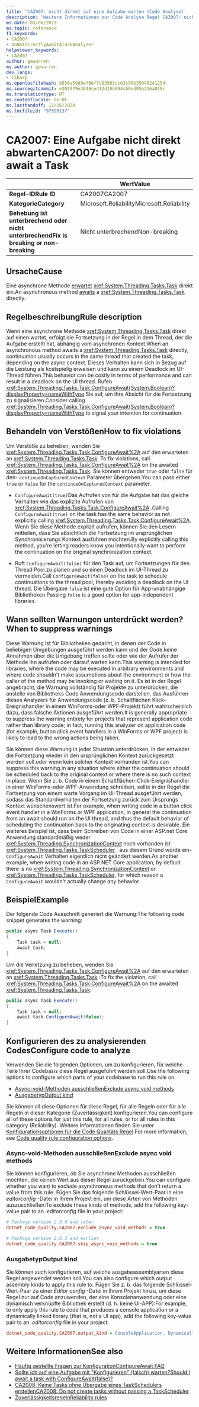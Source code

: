 ```yaml
---
title: 'CA2007: nicht direkt auf eine Aufgabe warten (Code Analyse)'
description: 'Weitere Informationen zur Code Analyse Regel CA2007: nicht direkt auf eine Aufgabe warten'
ms.date: 03/08/2019
ms.topic: reference
f1_keywords:
- CA2007
- DoNotDirectlyAwaitATaskAnalyzer
helpviewer_keywords:
- CA2007
author: gewarren
ms.author: gewarren
dev_langs:
- CSharp
ms.openlocfilehash: b556a59d9ef0bf7c03563cc63c96b35946241254
ms.sourcegitcommit: e301979e3049ce412d19b094c60ed95b316a8f8c
ms.translationtype: MT
ms.contentlocale: de-DE
ms.lasthandoff: 12/16/2020
ms.locfileid: "97595137"
---
```

# <a name="ca2007-do-not-directly-await-a-task"></a><span data-ttu-id="b353e-103">CA2007: Eine Aufgabe nicht direkt abwarten</span><span class="sxs-lookup"><span data-stu-id="b353e-103">CA2007: Do not directly await a Task</span></span>

| | <span data-ttu-id="b353e-104">Wert</span><span class="sxs-lookup"><span data-stu-id="b353e-104">Value</span></span> |
|-|-|
| <span data-ttu-id="b353e-105">**Regel-ID**</span><span class="sxs-lookup"><span data-stu-id="b353e-105">**Rule ID**</span></span> |<span data-ttu-id="b353e-106">CA2007</span><span class="sxs-lookup"><span data-stu-id="b353e-106">CA2007</span></span>|
| <span data-ttu-id="b353e-107">**Kategorie**</span><span class="sxs-lookup"><span data-stu-id="b353e-107">**Category**</span></span> |<span data-ttu-id="b353e-108">Microsoft.Reliability</span><span class="sxs-lookup"><span data-stu-id="b353e-108">Microsoft.Reliability</span></span>|
| <span data-ttu-id="b353e-109">**Behebung ist unterbrechend oder nicht unterbrechend**</span><span class="sxs-lookup"><span data-stu-id="b353e-109">**Fix is breaking or non-breaking**</span></span> |<span data-ttu-id="b353e-110">Nicht unterbrechend</span><span class="sxs-lookup"><span data-stu-id="b353e-110">Non-breaking</span></span>|

## <a name="cause"></a><span data-ttu-id="b353e-111">Ursache</span><span class="sxs-lookup"><span data-stu-id="b353e-111">Cause</span></span>

<span data-ttu-id="b353e-112">Eine asynchrone Methode [erwartet](../../../csharp/language-reference/operators/await.md) <xref:System.Threading.Tasks.Task> direkt ein.</span><span class="sxs-lookup"><span data-stu-id="b353e-112">An asynchronous method [awaits](../../../csharp/language-reference/operators/await.md) a <xref:System.Threading.Tasks.Task> directly.</span></span>

## <a name="rule-description"></a><span data-ttu-id="b353e-113">Regelbeschreibung</span><span class="sxs-lookup"><span data-stu-id="b353e-113">Rule description</span></span>

<span data-ttu-id="b353e-114">Wenn eine asynchrone Methode <xref:System.Threading.Tasks.Task> direkt auf einen wartet, erfolgt die Fortsetzung in der Regel in dem Thread, der die Aufgabe erstellt hat, abhängig vom asynchronen Kontext.</span><span class="sxs-lookup"><span data-stu-id="b353e-114">When an asynchronous method awaits a <xref:System.Threading.Tasks.Task> directly, continuation usually occurs in the same thread that created the task, depending on the async context.</span></span> <span data-ttu-id="b353e-115">Dieses Verhalten kann sich in Bezug auf die Leistung als kostspielig erweisen und kann zu einem Deadlock im UI-Thread führen.</span><span class="sxs-lookup"><span data-stu-id="b353e-115">This behavior can be costly in terms of performance and can result in a deadlock on the UI thread.</span></span> <span data-ttu-id="b353e-116">Rufen <xref:System.Threading.Tasks.Task.ConfigureAwait(System.Boolean)?displayProperty=nameWithType> Sie auf, um ihre Absicht für die Fortsetzung zu signalisieren.</span><span class="sxs-lookup"><span data-stu-id="b353e-116">Consider calling <xref:System.Threading.Tasks.Task.ConfigureAwait(System.Boolean)?displayProperty=nameWithType> to signal your intention for continuation.</span></span>

## <a name="how-to-fix-violations"></a><span data-ttu-id="b353e-117">Behandeln von Verstößen</span><span class="sxs-lookup"><span data-stu-id="b353e-117">How to fix violations</span></span>

<span data-ttu-id="b353e-118">Um Verstöße zu beheben, wenden Sie <xref:System.Threading.Tasks.Task.ConfigureAwait%2A> auf den erwarteten an <xref:System.Threading.Tasks.Task> .</span><span class="sxs-lookup"><span data-stu-id="b353e-118">To fix violations, call <xref:System.Threading.Tasks.Task.ConfigureAwait%2A> on the awaited <xref:System.Threading.Tasks.Task>.</span></span> <span data-ttu-id="b353e-119">Sie können entweder `true` oder `false` für den- `continueOnCapturedContext` Parameter übergeben.</span><span class="sxs-lookup"><span data-stu-id="b353e-119">You can pass either `true` or `false` for the `continueOnCapturedContext` parameter.</span></span>

- <span data-ttu-id="b353e-120">`ConfigureAwait(true)`Das Aufrufen von für die Aufgabe hat das gleiche Verhalten wie das explizite Aufrufen von <xref:System.Threading.Tasks.Task.ConfigureAwait%2A> .</span><span class="sxs-lookup"><span data-stu-id="b353e-120">Calling `ConfigureAwait(true)` on the task has the same behavior as not explicitly calling <xref:System.Threading.Tasks.Task.ConfigureAwait%2A>.</span></span> <span data-ttu-id="b353e-121">Wenn Sie diese Methode explizit aufrufen, können Sie den Lesern mitteilen, dass Sie absichtlich die Fortsetzung im ursprünglichen Synchronisierungs Kontext ausführen möchten.</span><span class="sxs-lookup"><span data-stu-id="b353e-121">By explicitly calling this method, you're letting readers know you intentionally want to perform the continuation on the original synchronization context.</span></span>

- <span data-ttu-id="b353e-122">Ruft `ConfigureAwait(false)` für den Task auf, um Fortsetzungen für den Thread Pool zu planen und so einen Deadlock im UI-Thread zu vermeiden.</span><span class="sxs-lookup"><span data-stu-id="b353e-122">Call `ConfigureAwait(false)` on the task to schedule continuations to the thread pool, thereby avoiding a deadlock on the UI thread.</span></span> <span data-ttu-id="b353e-123">Die Übergabe `false` ist eine gute Option für App-unabhängige Bibliotheken.</span><span class="sxs-lookup"><span data-stu-id="b353e-123">Passing `false` is a good option for app-independent libraries.</span></span>

## <a name="when-to-suppress-warnings"></a><span data-ttu-id="b353e-124">Wann sollten Warnungen unterdrückt werden?</span><span class="sxs-lookup"><span data-stu-id="b353e-124">When to suppress warnings</span></span>

<span data-ttu-id="b353e-125">Diese Warnung ist für Bibliotheken gedacht, in denen der Code in beliebigen Umgebungen ausgeführt werden kann und der Code keine Annahmen über die Umgebung treffen sollte oder wie der Aufrufer der Methode ihn aufrufen oder darauf warten kann.</span><span class="sxs-lookup"><span data-stu-id="b353e-125">This warning is intended for libraries, where the code may be executed in arbitrary environments and where code shouldn't make assumptions about the environment or how the caller of the method may be invoking or waiting on it.</span></span> <span data-ttu-id="b353e-126">Es ist in der Regel angebracht, die Warnung vollständig für Projekte zu unterdrücken, die anstelle von Bibliotheks Code Anwendungscode darstellen. das Ausführen dieses Analyzers für Anwendungscode (z. b. Schaltflächen Klick-Ereignishandler in einem WinForms-oder WPF-Projekt) führt wahrscheinlich dazu, dass falsche Aktionen ausgeführt werden.</span><span class="sxs-lookup"><span data-stu-id="b353e-126">It is generally appropriate to suppress the warning entirely for projects that represent application code rather than library code; in fact, running this analyzer on application code (for example, button click event handlers in a WinForms or WPF project) is likely to lead to the wrong actions being taken.</span></span>

<span data-ttu-id="b353e-127">Sie können diese Warnung in jeder Situation unterdrücken, in der entweder die Fortsetzung wieder in den ursprünglichen Kontext zurückgesetzt werden soll oder wenn kein solcher Kontext vorhanden ist.</span><span class="sxs-lookup"><span data-stu-id="b353e-127">You can suppress this warning in any situation where either the continuation should be scheduled back to the original context or where there is no such context in place.</span></span> <span data-ttu-id="b353e-128">Wenn Sie z. b. Code in einem Schaltflächen-Click-Ereignishandler in einer WinForms-oder WPF-Anwendung schreiben, sollte in der Regel die Fortsetzung von einem warte Vorgang im UI-Thread ausgeführt werden, sodass das Standardverhalten der Fortsetzung zurück zum Ursprungs Kontext wünschenswert ist.</span><span class="sxs-lookup"><span data-stu-id="b353e-128">For example, when writing code in a button click event handler in a WinForms or WPF application, in general the continuation from an await should run on the UI thread, and thus the default behavior of scheduling the continuation back to the originating context is desirable.</span></span> <span data-ttu-id="b353e-129">Ein weiteres Beispiel ist, dass beim Schreiben von Code in einer ASP.net Core Anwendung standardmäßig weder <xref:System.Threading.SynchronizationContext> noch vorhanden ist <xref:System.Threading.Tasks.TaskScheduler> . aus diesem Grund würde ein- `ConfigureAwait` Verhalten eigentlich nicht geändert werden.</span><span class="sxs-lookup"><span data-stu-id="b353e-129">As another example, when writing code in an ASP.NET Core application, by default there is no <xref:System.Threading.SynchronizationContext> or <xref:System.Threading.Tasks.TaskScheduler>, for which reason a `ConfigureAwait` wouldn't actually change any behavior.</span></span>

## <a name="example"></a><span data-ttu-id="b353e-130">Beispiel</span><span class="sxs-lookup"><span data-stu-id="b353e-130">Example</span></span>

<span data-ttu-id="b353e-131">Der folgende Code Ausschnitt generiert die Warnung:</span><span class="sxs-lookup"><span data-stu-id="b353e-131">The following code snippet generates the warning:</span></span>

```csharp
public async Task Execute()
{
    Task task = null;
    await task;
}
```

<span data-ttu-id="b353e-132">Um die Verletzung zu beheben, wenden Sie <xref:System.Threading.Tasks.Task.ConfigureAwait%2A> auf den erwarteten an <xref:System.Threading.Tasks.Task> :</span><span class="sxs-lookup"><span data-stu-id="b353e-132">To fix the violation, call <xref:System.Threading.Tasks.Task.ConfigureAwait%2A> on the awaited <xref:System.Threading.Tasks.Task>:</span></span>

```csharp
public async Task Execute()
{
    Task task = null;
    await task.ConfigureAwait(false);
}
```

## <a name="configure-code-to-analyze"></a><span data-ttu-id="b353e-133">Konfigurieren des zu analysierenden Codes</span><span class="sxs-lookup"><span data-stu-id="b353e-133">Configure code to analyze</span></span>

<span data-ttu-id="b353e-134">Verwenden Sie die folgenden Optionen, um zu konfigurieren, für welche Teile Ihrer Codebasis diese Regel ausgeführt werden soll.</span><span class="sxs-lookup"><span data-stu-id="b353e-134">Use the following options to configure which parts of your codebase to run this rule on.</span></span>

- [<span data-ttu-id="b353e-135">Async-void-Methoden ausschließen</span><span class="sxs-lookup"><span data-stu-id="b353e-135">Exclude async void methods</span></span>](#exclude-async-void-methods)
- [<span data-ttu-id="b353e-136">Ausgabetyp</span><span class="sxs-lookup"><span data-stu-id="b353e-136">Output kind</span></span>](#output-kind)

<span data-ttu-id="b353e-137">Sie können all diese Optionen für diese Regel, für alle Regeln oder für alle Regeln in dieser Kategorie (Zuverlässigkeit) konfigurieren.</span><span class="sxs-lookup"><span data-stu-id="b353e-137">You can configure all of these options for just this rule, for all rules, or for all rules in this category (Reliability).</span></span> <span data-ttu-id="b353e-138">Weitere Informationen finden Sie unter [Konfigurationsoptionen für die Code Qualitäts Regel](../code-quality-rule-options.md).</span><span class="sxs-lookup"><span data-stu-id="b353e-138">For more information, see [Code quality rule configuration options](../code-quality-rule-options.md).</span></span>

### <a name="exclude-async-void-methods"></a><span data-ttu-id="b353e-139">Async-void-Methoden ausschließen</span><span class="sxs-lookup"><span data-stu-id="b353e-139">Exclude async void methods</span></span>

<span data-ttu-id="b353e-140">Sie können konfigurieren, ob Sie asynchrone Methoden ausschließen möchten, die keinen Wert aus dieser Regel zurückgeben.</span><span class="sxs-lookup"><span data-stu-id="b353e-140">You can configure whether you want to exclude asynchronous methods that don't return a value from this rule.</span></span> <span data-ttu-id="b353e-141">Fügen Sie das folgende Schlüssel-Wert-Paar in eine *editorconfig* -Datei in Ihrem Projekt ein, um diese Arten von Methoden auszuschließen:</span><span class="sxs-lookup"><span data-stu-id="b353e-141">To exclude these kinds of methods, add the following key-value pair to an *.editorconfig* file in your project:</span></span>

```ini
# Package version 2.9.0 and later
dotnet_code_quality.CA2007.exclude_async_void_methods = true

# Package version 2.6.3 and earlier
dotnet_code_quality.CA2007.skip_async_void_methods = true
```

### <a name="output-kind"></a><span data-ttu-id="b353e-142">Ausgabetyp</span><span class="sxs-lookup"><span data-stu-id="b353e-142">Output kind</span></span>

<span data-ttu-id="b353e-143">Sie können auch konfigurieren, auf welche ausgabeassemblyarten diese Regel angewendet werden soll.</span><span class="sxs-lookup"><span data-stu-id="b353e-143">You can also configure which output assembly kinds to apply this rule to.</span></span> <span data-ttu-id="b353e-144">Fügen Sie z. b. das folgende Schlüssel-Wert-Paar zu einer *Editor config* -Datei in Ihrem Projekt hinzu, um diese Regel nur auf Code anzuwenden, der eine Konsolenanwendung oder eine dynamisch verknüpfte Bibliothek erstellt (d. h. keine UI-APP):</span><span class="sxs-lookup"><span data-stu-id="b353e-144">For example, to only apply this rule to code that produces a console application or a dynamically linked library (that is, not a UI app), add the following key-value pair to an *.editorconfig* file in your project:</span></span>

```ini
dotnet_code_quality.CA2007.output_kind = ConsoleApplication, DynamicallyLinkedLibrary
```

## <a name="see-also"></a><span data-ttu-id="b353e-145">Weitere Informationen</span><span class="sxs-lookup"><span data-stu-id="b353e-145">See also</span></span>

- [<span data-ttu-id="b353e-146">Häufig gestellte Fragen zur Konfiguration</span><span class="sxs-lookup"><span data-stu-id="b353e-146">ConfigureAwait FAQ</span></span>](https://devblogs.microsoft.com/dotnet/configureawait-faq/)
- [<span data-ttu-id="b353e-147">Sollte ich auf eine Aufgabe mit "Konfigurieren" (falsch) warten?</span><span class="sxs-lookup"><span data-stu-id="b353e-147">Should I await a task with ConfigureAwait(false)?</span></span>](https://github.com/Microsoft/vs-threading/blob/master/doc/cookbook_vs.md#should-i-await-a-task-with-configureawaitfalse)
- [<span data-ttu-id="b353e-148">CA2008: Keine Tasks ohne Übergabe eines TaskSchedulers erstellen</span><span class="sxs-lookup"><span data-stu-id="b353e-148">CA2008: Do not create tasks without passing a TaskScheduler</span></span>](ca2008.md)
- [<span data-ttu-id="b353e-149">Zuverlässigkeitsregeln</span><span class="sxs-lookup"><span data-stu-id="b353e-149">Reliability rules</span></span>](reliability-warnings.md)
